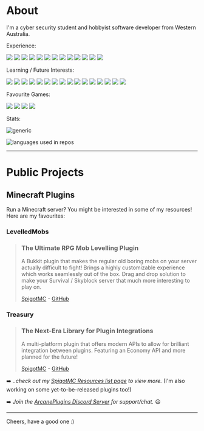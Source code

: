# About

I'm a cyber security student and hobbyist software developer from Western Australia.

Experience:

![](https://img.shields.io/badge/lang-Java_17-blue) ![](https://img.shields.io/badge/lang-HTML_5-blue) ![](https://img.shields.io/badge/lang-CSS_3-blue) ![](https://img.shields.io/badge/lang-SQL-blue) ![](https://img.shields.io/badge/api-Bukkit_1.18-orange) ![](https://img.shields.io/badge/api-BungeeCord-orange) ![](https://img.shields.io/badge/db-SQLite-yellow) ![](https://img.shields.io/badge/db-MySQL-yellow) ![](https://img.shields.io/badge/engine-Unity3D-yellow) ![](https://img.shields.io/badge/editor-IntelliJ-purple) ![](https://img.shields.io/badge/editor-Visual_Studio_Code-purple) ![](https://img.shields.io/badge/OS-Windows_10-green) ![](https://img.shields.io/badge/OS-macOS_Monterey-green)

Learning / Future Interests:

![](https://img.shields.io/badge/lang-C-blue) ![](https://img.shields.io/badge/lang-C++-blue) ![](https://img.shields.io/badge/lang-JavaScript-blue) ![](https://img.shields.io/badge/lang-Python-blue) ![](https://img.shields.io/badge/lang-Rust-blue) ![](https://img.shields.io/badge/lang-Lua-blue) ![](https://img.shields.io/badge/shell-Bash-blue) ![](https://img.shields.io/badge/runtime-Node.JS-orange) ![](https://img.shields.io/badge/api-Velocity-orange) ![](https://img.shields.io/badge/api-Minestom-orange) ![](https://img.shields.io/badge/api-KryptonMC-orange) ![](https://img.shields.io/badge/api-JDA-orange) ![](https://img.shields.io/badge/editor-PyCharm-purple) ![](https://img.shields.io/badge/OS-Ubuntu-green) ![](https://img.shields.io/badge/OS-Oracle_Linux-green) ![](https://img.shields.io/badge/OS-AlmaLinux-green)

Favourite Games:

![](https://img.shields.io/badge/game-Minecraft:_Java_Edition_v1.18-pink) ![](https://img.shields.io/badge/game-Team_Fortress_2-pink) ![](https://img.shields.io/badge/game-Age_of_Empires_II-pink) ![](https://img.shields.io/badge/game-Sid_Meiers_Civilization_V-pink)

Stats:

![generic](https://github-readme-stats.vercel.app/api/?username=lokka30&theme=react&layout=compact)

![languages used in repos](https://github-readme-stats.vercel.app/api/top-langs/?username=lokka30&theme=react&layout=compact)

***

# Public Projects

## Minecraft Plugins

Run a Minecraft server? You might be interested in some of my resources! Here are my favourites:

### LevelledMobs
> ### The Ultimate RPG Mob Levelling Plugin
> 
> A Bukkit plugin that makes the regular old boring mobs on your server actually difficult to fight! Brings a highly customizable experience which works seamlessly out of the box. Drag and drop solution to make your Survival / Skyblock server that much more interesting to play on.
>
> [SpigotMC](https://www.spigotmc.org/resources/levelledmobs.74304/) - [GitHub](https://github.com/lokka30/LevelledMobs)

### Treasury
> ### The Next-Era Library for Plugin Integrations
> 
> A multi-platform plugin that offers modern APIs to allow for brilliant integration between plugins. Featuring an Economy API and more planned for the future!
> 
> [SpigotMC](https://www.spigotmc.org/resources/treasury.99531/) - [GitHub](https://github.com/lokka30/Treasury)

➡️ *..check out my [SpigotMC Resources list page](https://www.spigotmc.org/resources/authors/lokka30.828699/) to view more.* (I'm also working on some yet-to-be-released plugins too!)

➡️ *Join the [ArcanePlugins Discord Server](https://www.discord.io/arcaneplugins) for support/chat.* 😃

***

Cheers, have a good one :)
